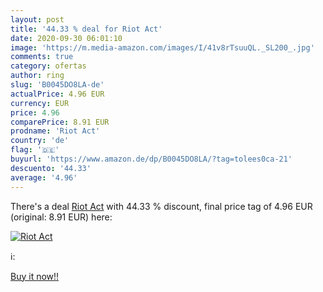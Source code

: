 ```yaml
---
layout: post
title: '44.33 % deal for Riot Act'
date: 2020-09-30 06:01:10
image: 'https://m.media-amazon.com/images/I/41v8rTsuuQL._SL200_.jpg'
comments: true
category: ofertas
author: ring
slug: 'B0045DO8LA-de'
actualPrice: 4.96 EUR
currency: EUR
price: 4.96
comparePrice: 8.91 EUR
prodname: 'Riot Act'
country: 'de'
flag: '🇩🇪'
buyurl: 'https://www.amazon.de/dp/B0045DO8LA/?tag=tolees0ca-21'
descuento: '44.33'
average: '4.96'
---
```


There's a deal [Riot Act](https://www.amazon.de/dp/B0045DO8LA/?tag=tolees0ca-21)  with  44.33 % discount, final price tag of  4.96 EUR (original: 8.91 EUR) here:

[![Riot Act](https://m.media-amazon.com/images/I/41v8rTsuuQL._SL200_.jpg)](https://www.amazon.de/dp/B0045DO8LA/?tag=tolees0ca-21)

ℹ️:


[Buy it now!!](https://www.amazon.de/dp/B0045DO8LA/?tag=tolees0ca-21)

